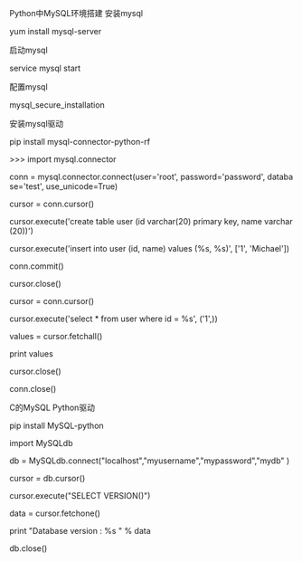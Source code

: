 Python中MySQL环境搭建
安装mysql

yum install mysql-server

启动mysql

service mysql start

配置mysql

mysql\_secure\_installation

安装mysql驱动

pip install mysql-connector-python-rf

&gt;&gt;&gt; import mysql.connector

conn = mysql.connector.connect(user='root', password='password', database='test', use\_unicode=True)

cursor = conn.cursor()

cursor.execute('create table user (id varchar(20) primary key, name varchar(20))')

cursor.execute('insert into user (id, name) values (%s, %s)', \['1', 'Michael'\])

conn.commit()

cursor.close()

cursor = conn.cursor()

cursor.execute('select \* from user where id = %s', ('1',))

values = cursor.fetchall()

print values

cursor.close()

conn.close()

C的MySQL Python驱动

pip install MySQL-python

import MySQLdb

db = MySQLdb.connect("localhost","myusername","mypassword","mydb" )

cursor = db.cursor()

cursor.execute("SELECT VERSION()")

data = cursor.fetchone()

print "Database version : %s " % data

db.close()


